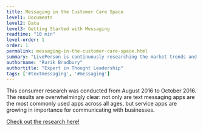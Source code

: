 ```yaml
---
title: Messaging in the Customer Care Space
level1: Documents
level2: Data
level3: Getting Started with Messaging
readtime: "10 min"
level-order: 1
order: 1
permalink: messaging-in-the-customer-care-space.html
summary: "LivePerson is continuously researching the market trends and technology changes that impact the way consumers communicate with brands."
authorname: "Rurik Bradbury"
authortitle: "Expert in Thought Leadership"
tags: ['#textmessaging', '#messaging']
---
```


This consumer research was conducted from August 2016 to October 2016. The results are overwhelmingly clear: not only are text messaging apps are the most commonly used apps across all ages, but service apps are growing in importance for communicating with businesses.

[Check out the research here!](https://docsend.com/view/7c46j2m)
